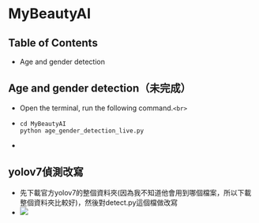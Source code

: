# MyBeautyAI

## Table of Contents

- Age and gender detection

## Age and gender detection（未完成）

- Open the terminal, run the following command.`<br>`
- ```
  cd MyBeautyAI
  python age_gender_detection_live.py
  ```
-

## yolov7偵測改寫
- 先下載官方yolov7的整個資料夾(因為我不知道他會用到哪個檔案，所以下載整個資料夾比較好)，然後對detect.py這個檔做改寫
- ![](image.png)
